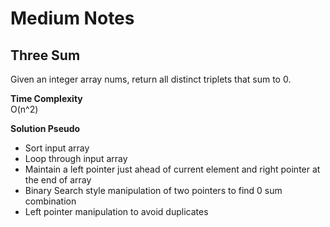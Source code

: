 # Medium Notes

## Three Sum

Given an integer array nums, return all distinct triplets that sum to 0.

**Time Complexity**  
O(n^2)

**Solution Pseudo**  
- Sort input array
- Loop through input array
- Maintain a left pointer just ahead of current element and right pointer at the end of array
- Binary Search style manipulation of two pointers to find 0 sum combination
- Left pointer manipulation to avoid duplicates
